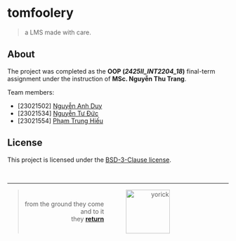 
<a id="yorick"></a>
# tomfoolery

> a LMS made with care.


<a id="about"></a>
## About

The project was completed as the **OOP (*2425II_INT2204_18*)** final-term assignment under the instruction of **MSc. Nguyễn Thu Trang**.

Team members:
- [23021502] [Nguyễn Anh Duy](https://github.com/adnope)
- [23021534] [Nguyễn Tư Đức](https://github.com/NTDuck)
- [23021554] [Phạm Trung Hiếu](https://github.com/FearOfTheSea)


<a id="license"></a>
## License

This project is licensed under the [BSD-3-Clause license](LICENSE).


<br><hr>
<blockquote style="display: flex; align-items: center; justify-content: flex-center; text-align: right">
  <div style="margin-right: 50px;">
    from the ground they come<br>
    and to it<br>
    they <a href="#yorick"><b>return</b></a>
  </div>
  <img src="https://static.wikia.nocookie.net/leagueoflegends/images/0/05/Yorick_Render.png/revision/latest?cb=20190112002553" alt="yorick" style="width: 100px; height: auto;">
</blockquote>
